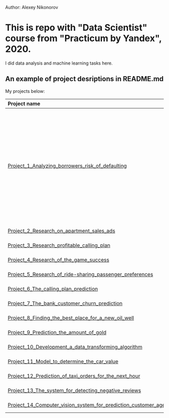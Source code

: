 Author: Alexey Nikonorov <br />

# This is repo with "Data Scientist" course from "Practicum by Yandex", 2020.

I did data analysis and machine learning tasks here.

## An example of project desriptions in README.md

My projects below:

| Project name | Description | Libraries used | 
| :---------------------- | :---------------------- | :---------------------- |
| [Project_1_Analyzing_borrowers_risk_of_defaulting](Project_1_Analyzing_borrowers_risk_of_defaulting) | Determining the market value of real estate in Saint Petersburg, Russia, and defining parameters that make it possible to create an automated system capable of detecting anomalies and fraud. | *pandas*, *matplotlib.pyplot* |
| [Project_2_Research_on_apartment_sales_ads](Project_2_Research_on_apartment_sales_ads) |  | *pandas*, *matplotlib.pyplot* |
| [Project_3_Research_profitable_calling_plan](Project_3_Research_profitable_calling_plan) |  | *pandas*, *matplotlib.pyplot* |
| [Project_4_Research_of_the_game_success](Project_4_Research_of_the_game_success) |  | *pandas*, *matplotlib.pyplot* |
| [Project_5_Research_of_ride-sharing_passenger_preferences](Project_5_Research_of_ride-sharing_passenger_preferences) |  | *pandas*, *matplotlib.pyplot* |
| [Project_6_The_calling_plan_prediction](Project_6_The_calling_plan_prediction) |  | *pandas*, *matplotlib.pyplot* |
| [Project_7_The_bank_customer_churn_prediction](Project_7_The_bank_customer_churn_prediction) |  | *pandas*, *matplotlib.pyplot* |
| [Project_8_Finding_the_best_place_for_a_new_oil_well](Project_8_Finding_the_best_place_for_a_new_oil_well) |  | *pandas*, *matplotlib.pyplot* |
| [Project_9_Prediction_the_amount_of_gold](Project_9_Prediction_the_amount_of_gold) |  | *pandas*, *matplotlib.pyplot* |
| [Project_10_Development_a_data_transforming_algorithm](Project_10_Development_a_data_transforming_algorithm) |  | *pandas*, *matplotlib.pyplot* |
| [Project_11_Model_to_determine_the_car_value](Project_11_Model_to_determine_the_car_value) |  | *pandas*, *matplotlib.pyplot* |
| [Project_12_Prediction_of_taxi_orders_for_the_next_hour](Project_12_Prediction_of_taxi_orders_for_the_next_hour) |  | *pandas*, *matplotlib.pyplot* |
| [Project_13_The_system_for_detecting_negative_reviews](Project_13_The_system_for_detecting_negative_reviews) |  | *pandas*, *matplotlib.pyplot* |
| [Project_14_Computer_vision_system_for_prediction_customer_age](Project_14_Computer_vision_system_for_prediction_customer_age) |  | *pandas*, *matplotlib.pyplot* |
